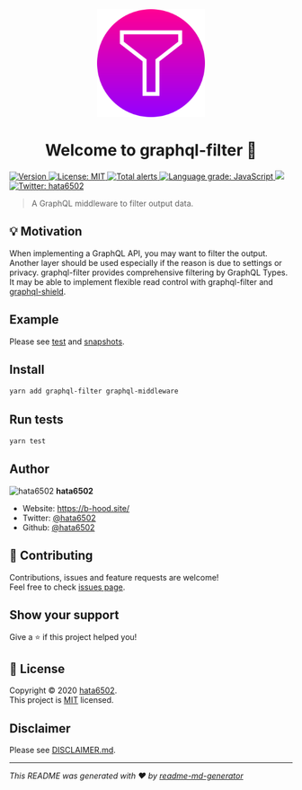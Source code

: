 <div align="center">
  <img alt="" src="graphql-filter.svg" width="192" />
  <h1>Welcome to graphql-filter 👋</h1>
</div>
<p>
  <a href="https://www.npmjs.com/package/graphql-filter" target="_blank">
    <img alt="Version" src="https://img.shields.io/npm/v/graphql-filter.svg">
  </a>
  <a href="https://github.com/hata6502/graphql-filter/blob/master/LICENSE" target="_blank">
    <img alt="License: MIT" src="https://img.shields.io/badge/License-MIT-yellow.svg" />
  </a>
  <a href="https://lgtm.com/projects/g/hata6502/graphql-filter/alerts/">
    <img alt="Total alerts" src="https://img.shields.io/lgtm/alerts/g/hata6502/graphql-filter.svg?logo=lgtm&logoWidth=18"/>
  </a>
  <a href="https://lgtm.com/projects/g/hata6502/graphql-filter/context:javascript">
    <img alt="Language grade: JavaScript" src="https://img.shields.io/lgtm/grade/javascript/g/hata6502/graphql-filter.svg?logo=lgtm&logoWidth=18"/>
  </a>
  <a href="https://codecov.io/gh/hata6502/graphql-filter">
    <img src="https://codecov.io/gh/hata6502/graphql-filter/branch/master/graph/badge.svg" />
  </a>
  <a href="https://twitter.com/hata6502" target="_blank">
    <img alt="Twitter: hata6502" src="https://img.shields.io/twitter/follow/hata6502.svg?style=social" />
  </a>
</p>

> A GraphQL middleware to filter output data.

## 💡 Motivation

When implementing a GraphQL API, you may want to filter the output.
Another layer should be used especially if the reason is due to settings or privacy.
graphql-filter provides comprehensive filtering by GraphQL Types.
It may be able to implement flexible read control with graphql-filter and [graphql-shield](https://github.com/maticzav/graphql-shield).

## Example

Please see [test](https://github.com/hata6502/graphql-filter/blob/master/src/index.test.ts)
and [snapshots](https://github.com/hata6502/graphql-filter/blob/master/dist/__snapshots__/index.test.js.snap).

## Install

```sh
yarn add graphql-filter graphql-middleware
```

## Run tests

```sh
yarn test
```

## Author

<img alt="hata6502" src="https://avatars.githubusercontent.com/hata6502" width="48" /> **hata6502**

- Website: https://b-hood.site/
- Twitter: [@hata6502](https://twitter.com/hata6502)
- Github: [@hata6502](https://github.com/hata6502)

## 🤝 Contributing

Contributions, issues and feature requests are welcome!<br />
Feel free to check [issues page](https://github.com/hata6502/graphql-filter/issues).

## Show your support

Give a ⭐️ if this project helped you!

## 📝 License

Copyright © 2020 [hata6502](https://github.com/hata6502).<br />
This project is [MIT](https://github.com/hata6502/graphql-filter/blob/master/LICENSE) licensed.

## Disclaimer

Please see [DISCLAIMER.md](https://github.com/hata6502/graphql-filter/blob/master/DISCLAIMER.md).

---

_This README was generated with ❤️ by [readme-md-generator](https://github.com/kefranabg/readme-md-generator)_
